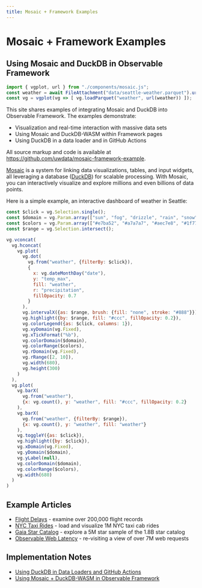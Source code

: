 ```yaml
---
title: Mosaic + Framework Examples
---
```


# Mosaic + Framework Examples
## Using Mosaic and DuckDB in Observable Framework

```js
import { vgplot, url } from "./components/mosaic.js";
const weather = await FileAttachment("data/seattle-weather.parquet").url();
const vg = vgplot(vg => [ vg.loadParquet("weather", url(weather)) ]);
```

This site shares examples of integrating Mosaic and DuckDB into Observable Framework. The examples demonstrate:

- Visualization and real-time interaction with massive data sets
- Using Mosaic and DuckDB-WASM within Framework pages
- Using DuckDB in a data loader and in GitHub Actions

All source markup and code is available at <https://github.com/uwdata/mosaic-framework-example>.

[Mosaic](https://uwdata.github.io/mosaic) is a system for linking data visualizations, tables, and input widgets, all leveraging a database ([DuckDB](https://duckdb.org/)) for scalable processing. With Mosaic, you can interactively visualize and explore millions and even billions of data points.

Here is a simple example, an interactive dashboard of weather in Seattle:

```js
const $click = vg.Selection.single();
const $domain = vg.Param.array(["sun", "fog", "drizzle", "rain", "snow"]);
const $colors = vg.Param.array(["#e7ba52", "#a7a7a7", "#aec7e8", "#1f77b4", "#9467bd"]);
const $range = vg.Selection.intersect();
```

```js
vg.vconcat(
  vg.hconcat(
    vg.plot(
      vg.dot(
        vg.from("weather", {filterBy: $click}),
        {
          x: vg.dateMonthDay("date"),
          y: "temp_max",
          fill: "weather",
          r: "precipitation",
          fillOpacity: 0.7
        }
      ),
      vg.intervalX({as: $range, brush: {fill: "none", stroke: "#888"}}),
      vg.highlight({by: $range, fill: "#ccc", fillOpacity: 0.2}),
      vg.colorLegend({as: $click, columns: 1}),
      vg.xyDomain(vg.Fixed),
      vg.xTickFormat("%b"),
      vg.colorDomain($domain),
      vg.colorRange($colors),
      vg.rDomain(vg.Fixed),
      vg.rRange([2, 10]),
      vg.width(680),
      vg.height(300)
    )
  ),
  vg.plot(
    vg.barX(
      vg.from("weather"),
      {x: vg.count(), y: "weather", fill: "#ccc", fillOpacity: 0.2}
    ),
    vg.barX(
      vg.from("weather", {filterBy: $range}),
      {x: vg.count(), y: "weather", fill: "weather"}
    ),
    vg.toggleY({as: $click}),
    vg.highlight({by: $click}),
    vg.xDomain(vg.Fixed),
    vg.yDomain($domain),
    vg.yLabel(null),
    vg.colorDomain($domain),
    vg.colorRange($colors),
    vg.width(680)
  )
)
```

## Example Articles

- [Flight Delays](flight-delays) - examine over 200,000 flight records
- [NYC Taxi Rides](nyc-taxi-rides) - load and visualize 1M NYC taxi cab rides
- [Gaia Star Catalog](gaia-star-catalog) - explore a 5M star sample of the 1.8B star catalog
- [Observable Web Latency](observable-latency) - re-visiting a view of over 7M web requests

## Implementation Notes

- [Using DuckDB in Data Loaders and GitHub Actions](data-loading)
- [Using Mosaic + DuckDB-WASM in Observable Framework](mosaic-duckdb-wasm)
